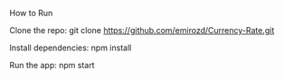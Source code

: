  How to Run
 
Clone the repo:
git clone https://github.com/emirozd/Currency-Rate.git

Install dependencies:
npm install

Run the app:
npm start
